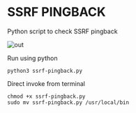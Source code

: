 # SSRF PINGBACK
Python script to check SSRF pingback



![out](https://user-images.githubusercontent.com/72538652/194700614-08a8c378-d202-49a7-a525-904f2ea0193e.png)


Run using python
    
    python3 ssrf-pingback.py
    
Direct invoke from terminal
    
    chmod +x ssrf-pingback.py
    sudo mv ssrf-pingback.py /usr/local/bin
		
    
